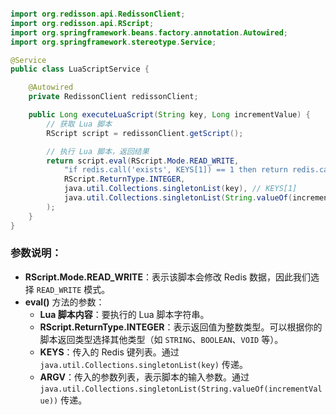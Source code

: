 ```java

import org.redisson.api.RedissonClient;
import org.redisson.api.RScript;
import org.springframework.beans.factory.annotation.Autowired;
import org.springframework.stereotype.Service;

@Service
public class LuaScriptService {

    @Autowired
    private RedissonClient redissonClient;

    public Long executeLuaScript(String key, Long incrementValue) {
        // 获取 Lua 脚本
        RScript script = redissonClient.getScript();

        // 执行 Lua 脚本，返回结果
        return script.eval(RScript.Mode.READ_WRITE,
            "if redis.call('exists', KEYS[1]) == 1 then return redis.call('incrby', KEYS[1], ARGV[1]) else redis.call('set', KEYS[1], ARGV[1]) return ARGV[1] end",
            RScript.ReturnType.INTEGER, 
            java.util.Collections.singletonList(key), // KEYS[1]
            java.util.Collections.singletonList(String.valueOf(incrementValue)) // ARGV[1]
        );
    }
}

```

### 参数说明：
+ **RScript.Mode.READ_WRITE**：表示该脚本会修改 Redis 数据，因此我们选择 `READ_WRITE` 模式。
+ **eval()** 方法的参数：
    - **Lua 脚本内容**：要执行的 Lua 脚本字符串。
    - **RScript.ReturnType.INTEGER**：表示返回值为整数类型。可以根据你的脚本返回类型选择其他类型（如 `STRING`、`BOOLEAN`、`VOID` 等）。
    - **KEYS**：传入的 Redis 键列表。通过 `java.util.Collections.singletonList(key)` 传递。
    - **ARGV**：传入的参数列表，表示脚本的输入参数。通过 `java.util.Collections.singletonList(String.valueOf(incrementValue))` 传递。



